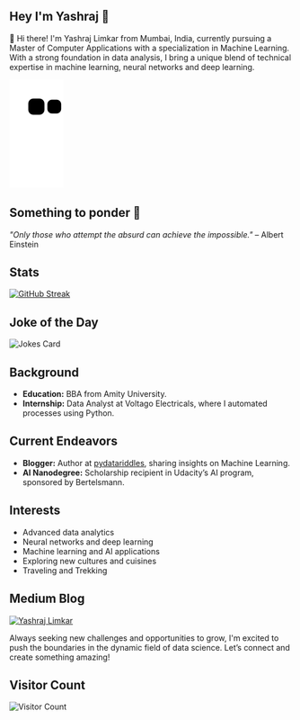 ## Hey I'm Yashraj 👋

👋 Hi there! I'm Yashraj Limkar from Mumbai, India, currently pursuing a Master of Computer Applications with a specialization in Machine Learning. With a strong foundation in data analysis, I bring a unique blend of technical expertise in machine learning, neural networks and deep learning.


  ![Snake animation](github-contribution-grid-snake.svg)


## Something to ponder 🌟 

_"Only those who attempt the absurd can achieve the impossible."_ – Albert Einstein


## **Stats**

[![GitHub Streak](https://streak-stats.demolab.com/?user=therealyash)](https://git.io/streak-stats)


## Joke of the Day
<!-- Markdown -->

![Jokes Card](https://readme-jokes.vercel.app/api)


## **Background**
- **Education:** BBA from Amity University.
- **Internship:** Data Analyst at Voltago Electricals, where I automated processes using Python.

## **Current Endeavors**
- **Blogger:** Author at [pydatariddles](https://pydatariddles.com), sharing insights on Machine Learning.
- **AI Nanodegree:** Scholarship recipient in Udacity’s AI program, sponsored by Bertelsmann.

## **Interests**
- Advanced data analytics
- Neural networks and deep learning
- Machine learning and AI applications
- Exploring new cultures and cuisines
- Traveling and Trekking

## **Medium Blog**

[![Yashraj Limkar](https://github-readme-medium.vercel.app/?username=therealyash&limit=2&bg=ffffff&text=ff0000)](https://pydatariddles.com)

Always seeking new challenges and opportunities to grow, I'm excited to push the boundaries in the dynamic field of data science. Let’s connect and create something amazing!


## **Visitor Count**

![Visitor Count](https://profile-counter.glitch.me/{therealyash}/count.svg)

